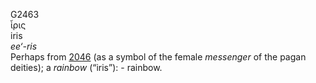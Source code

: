 <body>
  <p>G2463<br>  ἶρις  <br> iris  <br><i>ee‘-ris </i><br>Perhaps from <a href="g2046.htm">2046</a> (as a symbol of the female <i>messenger</i> of the pagan deities); a <i>rainbow</i> (“iris”): - rainbow.<br></p>
 </body>